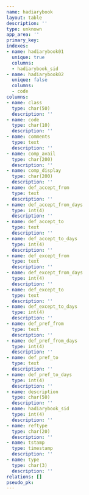 ```yaml
---
name: hadiarybook
layout: table
description: ''
type: unknown
app_area: ''
primary_key: 
indexes:
- name: hadiarybook01
  unique: true
  columns:
  - hadiarybook_sid
- name: hadiarybook02
  unique: false
  columns:
  - code
columns:
- name: class
  type: char(50)
  description: ''
- name: code
  type: char(10)
  description: ''
- name: comments
  type: text
  description: ''
- name: comp_avail
  type: char(200)
  description: ''
- name: comp_display
  type: char(200)
  description: ''
- name: def_accept_from
  type: text
  description: ''
- name: def_accept_from_days
  type: int(4)
  description: ''
- name: def_accept_to
  type: text
  description: ''
- name: def_accept_to_days
  type: int(4)
  description: ''
- name: def_except_from
  type: text
  description: ''
- name: def_except_from_days
  type: int(4)
  description: ''
- name: def_except_to
  type: text
  description: ''
- name: def_except_to_days
  type: int(4)
  description: ''
- name: def_pref_from
  type: text
  description: ''
- name: def_pref_from_days
  type: int(4)
  description: ''
- name: def_pref_to
  type: text
  description: ''
- name: def_pref_to_days
  type: int(4)
  description: ''
- name: description
  type: char(50)
  description: ''
- name: hadiarybook_sid
  type: int(4)
  description: ''
- name: reftype
  type: char(20)
  description: ''
- name: tstamp
  type: timestamp
  description: ''
- name: type
  type: char(3)
  description: ''
relations: []
pseudo_pk: 
---
```


